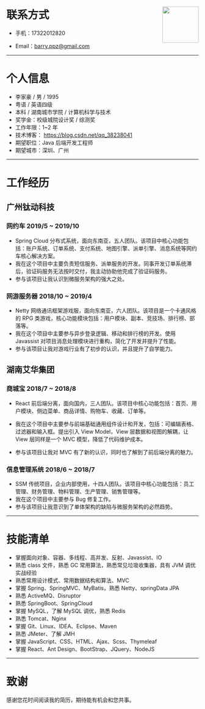 # 联系方式 <img src='E:\杂集\图片\me\min.jpg' style='float:right; width:95px;'/> 

- 手机：17322012820 

- Email：barry.ppz@gmail.com

  

---

# 个人信息

 - 李家豪 / 男 / 1995
 - 粤语 / 英语四级
 - 本科 / 湖南城市学院 / 计算机科学与技术
 - 奖学金：校级城院设计奖 / 综测奖
 - 工作年限：1~2 年
 - 技术博客： https://blog.csdn.net/qq_38238041 
 - 期望职位：Java 后端开发工程师
 - 期望城市：深圳、广州

---

# 工作经历

## 广州钛动科技

###  网约车  2019/5 ~ 2019/10

- Spring Cloud 分布式系统，面向东南亚，五人团队。该项目中核心功能包括：账户系统、订单系统、支付系统、地图引擎、派单引擎、消息系统等网约车核心解决方案。
- 我在这个项目中主要负责短信服务、派单服务的开发。同事开发订单系统滞后，验证码服务无法按时交付，我主动协助他完成了验证码服务。
- 参与该项目让我认识到微服务架构的强大之处。


### 网游服务器  2018/10 ~ 2019/4

- Netty 网络通讯框架游戏服，面向东南亚，六人团队。该项目是一个卡通风格的 RPG 类游戏，核心功能模块包括：用户模块、副本、竞技场、排行榜、部落等。
- 我在这个项目中主要参与异步登录逻辑、移动和排行榜的开发。使用 Javassist 对项目消息处理模块进行重构，简化了开发并提升了性能。
- 参与该项目让我对游戏行业有了初步的认识，并且提升了自学能力。


## 湖南艾华集团

### 商城宝  2018/7 ~ 2018/8

- React 前后端分离，面向国内，三人团队。该项目中核心功能包括：首页、用户模块、侧边菜单、商品详情、购物车、收藏、订单等。

- 我在这个项目中主要参与前端基础通用组件设计和开发，包括：可编辑表格、过滤器和输入框。提出引入 View Model，View 层数据和视图的解耦，让 View 层同样是一个 MVC 模型，降低了代码维护成本。

- 参与该项目让我对 MVC 有了新的认识，同时也了解到了前后端分离的魅力。

### 信息管理系统  2018/6 ~ 2018/7

- SSM 传统项目，企业内部使用，十四人团队。该项目中核心功能包括：员工管理、财务管理、物料管理、生产管理、销售管理等。
- 我在这个项目中主要参与 Bug 修复工作。
- 参与该项目让我意识到了单体架构的缺陷与微服务架构的必然趋势。

---

# 技能清单

- 掌握面向对象、容器、多线程、高并发、反射、Javassist、IO
- 熟悉 class 文件，熟悉 GC 常用算法，熟悉常见垃圾收集器，具有 JVM 调优实战经验
- 熟悉常用设计模式、常用数据结构和算法、MVC
- 掌握 Spring、SpringMVC、MyBatis，熟悉 Netty、springData JPA
- 熟悉 ActiveMQ、Disruptor
- 熟悉 SpringBoot、SpringCloud
- 掌握 MySQL，了解 MySQL 调优，熟悉 Redis
- 熟悉 Tomcat、Nginx
- 掌握 Git、Linux、IDEA、Eclipse、Maven
- 熟悉 JMeter、了解 JMH
- 掌握 JavaScript、CSS、HTML、Ajax、Scss、Thymeleaf
- 掌握 React、Ant Design、BootStrap、JQuery、NodeJS

---

# 致谢

感谢您花时间阅读我的简历，期待能有机会和您共事。